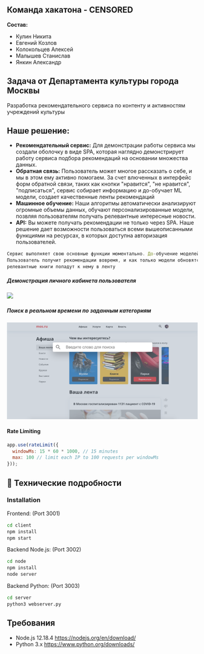 ## Команда хакатона - CENSORED

**Состав:**
* Кулин Никита
* Евгений Козлов
* Колокольцев Алексей
* Малышев Станислав
* Янкин Александр

## Задача от Департамента культуры города Москвы

Разработка рекомендательного сервиса по контенту и активностям учреждений культуры  

## Наше решение:

* **Рекомендательный сервис:** Для демонстрации работы сервиса мы создали оболочку в виде SPA, которая наглядно демонстрирует работу сервиса подбора рекомендаций на основании множества данных.
* **Обратная связь:** Пользователь может многое рассказать о себе, и мы в этом ему активно помогаем. За счет влюченных в интерфейс форм обратной связи, таких как кнопки "нравится", "не нравится", "подписаться", сервис собирает информацию и до-обучает ML модели, создает качественные ленты рекомендаций
* **Машинное обучение:** Наши алгоритмы автоматически анализируют огромные объемы данных, обучают персонализированные модели, позвляя пользователям получать релевантные интересные новости.
* **API:** Вы можете получать рекомендации не только через SPA. Наше решение дает возможности пользоваться всеми вышеописанными функциями на ресурсах, в которых доступна авторизация пользователей. 

```jsx
Сервис выполняет свою основные функции моментально. До-обучение моделей ML происходит параллельно.
Пользователь получит рекомендации вовремя, и как только модели обновятся новые
релевантные книги попадут к нему в ленту
```

##### Демонстрация личного кабинета пользователя
![](https://github.com/Censored-Data/MOS.RU/blob/main/Gallery/Afisha.gif?raw=true)

##### Поиск в реальном времени по заданным категориям
![](https://github.com/Censored-Data/MOS.RU/blob/main/Gallery/Search.png?raw=true)

#### Rate Limiting

```js
app.use(rateLimit({
  windowMs: 15 * 60 * 1000, // 15 minutes
  max: 100 // limit each IP to 100 requests per windowMs
}));
```

#### 

## :rocket: Технические подробности

### Installation
Frontend: (Port 3001)
```sh
cd client
npm install
npm start
```

Backend Node.js: (Port 3002)
```sh
cd node
npm install
node server
```

Backend Python: (Port 3003)
```sh
cd server
python3 webserver.py
```


## Требования
* Node.js 12.18.4 https://nodejs.org/en/download/
* Python 3.x https://www.python.org/downloads/
